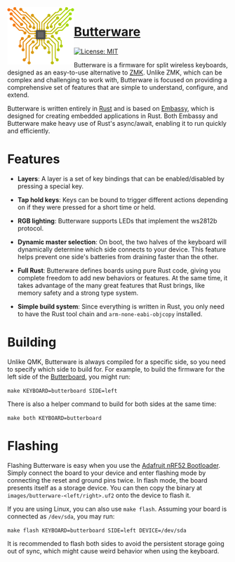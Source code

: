<img align="left" alt="" src=".github/logo.png" height="130" />

# [Butterware](https://github.com/ve5li/butterware)

[![License: MIT](https://img.shields.io/badge/License-MIT-green.svg)](https://opensource.org/licenses/MIT)

Butterware is a firmware for split wireless keyboards, designed as an easy-to-use alternative to [ZMK](https://github.com/zmkfirmware/zmk). Unlike ZMK, which can be complex and challenging to work with, Butterware is focused on providing a comprehensive set of features that are simple to understand, configure, and extend.

Butterware is written entirely in [Rust](https://www.rust-lang.org/) and is based on [Embassy](https://github.com/embassy-rs/embassy), which is designed for creating embedded applications in Rust. Both Embassy and Butterware make heavy use of Rust's async/await, enabling it to run quickly and efficiently.

# Features
- **Layers**: A layer is a set of key bindings that can be enabled/disabled by pressing a special key.

- **Tap hold keys**: Keys can be bound to trigger different actions depending on if they were pressed for a short time or held.

- **RGB lighting**: Butterware supports LEDs that implement the ws2812b protocol.

- **Dynamic master selection**: On boot, the two halves of the keyboard will dynamically determine which side connects to your device. This feature helps prevent one side's batteries from draining faster than the other.

- **Full Rust**: Butterware defines boards using pure Rust code, giving you complete freedom to add new behaviors or features. At the same time, it takes advantage of the many great features that Rust brings, like memory safety and a strong type system.

- **Simple build system**: Since everything is written in Rust, you only need to have the Rust tool chain and `arm-none-eabi-objcopy` installed.

# Building

Unlike QMK, Butterware is always compiled for a specific side, so you need to specify which side to build for. For example, to build the firmware for the left side of the [Butterboard](https://github.com/vE5li/butterboard), you might run:

`make KEYBOARD=butterboard SIDE=left`

There is also a helper command to build for both sides at the same time:

`make both KEYBOARD=butterboard`

# Flashing

Flashing Butterware is easy when you use the [Adafruit nRF52 Bootloader](https://github.com/adafruit/Adafruit_nRF52_Bootloader). Simply connect the board to your device and enter flashing mode by connecting the reset and ground pins twice. In flash mode, the board presents itself as a storage device. You can then copy the binary at `images/butterware-<left/right>.uf2` onto the device to flash it.

If you are using Linux, you can also use `make flash`. Assuming your board is connected as `/dev/sda`, you may run:

`make flash KEYBOARD=butterboard SIDE=left DEVICE=/dev/sda`

It is recommended to flash both sides to avoid the persistent storage going out of sync, which might cause weird behavior when using the keyboard.
